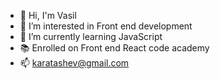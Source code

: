 - 👋 Hi, I'm Vasil
- 🚀 I’m interested in Front end development
- 🧮 I’m currently learning JavaScript
- 📚 Enrolled on Front end React code academy
- 📫 karatashev@gmail.com

<!---
karatashev/karatashev is a ✨ special ✨ repository because its `README.md` (this file) appears on your GitHub profile.
You can click the Preview link to take a look at your changes.
--->
